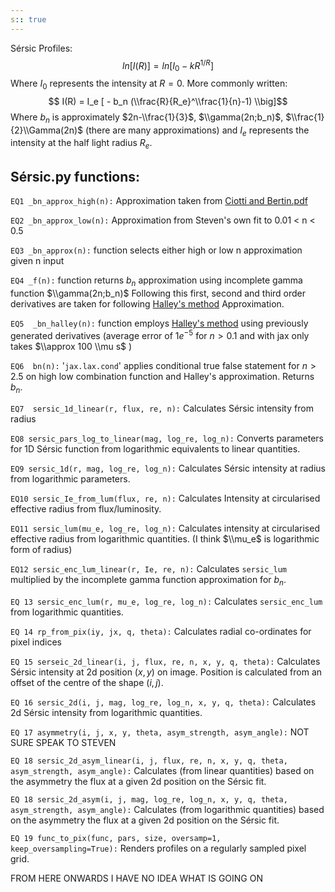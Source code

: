 ```yaml
---
s:: true
---
```

Sérsic Profiles:
$$ln[I(R)] = ln[I_0 - kR^{1/R}]$$ 
Where $I_0$ represents the intensity at $R=0$.
More commonly written:
$$ I(R) = I_e [ - b_n (\\frac{R}{R_e}^\\frac{1}{n}-1) \\big]$$
Where $b_n$ is approximately $2n-\\frac{1}{3}$, $\\gamma(2n;b_n)$, $\\frac{1}{2}\\Gamma(2n)$  (there are many approximations) and $I_e$ represents the intensity at the half light radius $R_e$.

## Sérsic.py functions: 

`EQ1 _bn_approx_high(n):` Approximation taken from [Ciotti and Bertin.pdf](../../../../PDFs/Ciotti%20and%20Bertin.pdf) 

`EQ2 _bn_approx_low(n):` Approximation from Steven's own fit to 0.01 < n < 0.5

`EQ3 _bn_approx(n):` function selects either high or low n approximation given n input

`EQ4 _f(n):` function returns $b_n$ approximation using incomplete gamma function $\\gamma(2n;b_n)$ 
Following this first, second and third order derivatives are taken for following [Halley's method](./Halley's%20method.md) Approximation.

`EQ5  _bn_halley(n):` function employs [Halley's method](./Halley's%20method.md) using previously generated derivatives (average error of $1e^{-5}$ for $n>0.1$ and with jax only takes $\\approx 100 \\mu s$ )

`EQ6  bn(n):`   '`jax.lax.cond`'   applies conditional true false statement for $n>2.5$ on high low combination function and Halley's approximation. Returns $b_n$.

`EQ7  sersic_1d_linear(r, flux, re, n):` Calculates Sérsic intensity from radius

`EQ8 sersic_pars_log_to_linear(mag, log_re, log_n):` Converts parameters for 1D Sérsic function from logarithmic equivalents to linear quantities. 

`EQ9 sersic_1d(r, mag, log_re, log_n):` Calculates Sérsic intensity at radius from logarithmic parameters.

`EQ10 sersic_Ie_from_lum(flux, re, n):` Calculates Intensity at circularised effective radius from flux/luminosity.

`EQ11 sersic_lum(mu_e, log_re, log_n):` Calculates intensity at circularised effective radius from logarithmic quantities.      (I think $\\mu_e$ is logarithmic form of radius)

`EQ12 sersic_enc_lum_linear(r, Ie, re, n):` Calculates `sersic_lum` multiplied by the incomplete gamma function approximation for $b_n$.

`EQ 13 sersic_enc_lum(r, mu_e, log_re, log_n):` Calculates `sersic_enc_lum` from logarithmic quantities.

`EQ 14 rp_from_pix(iy, jx, q, theta):` Calculates radial co-ordinates for pixel indices

`EQ 15 serseic_2d_linear(i, j, flux, re, n, x, y, q, theta):` Calculates Sérsic intensity at 2d position ($x,y$) on image. Position is calculated from an offset of the centre of the shape ($i,j$).

`EQ 16 sersic_2d(i, j, mag, log_re, log_n, x, y, q, theta):` Calculates 2d Sérsic intensity from logarithmic quantities.

`EQ 17 asymmetry(i, j, x, y, theta, asym_strength, asym_angle):` NOT SURE SPEAK TO STEVEN

`EQ 18 sersic_2d_asym_linear(i, j, flux, re, n, x, y, q, theta, asym_strength, asym_angle):` 
Calculates (from linear quantities) based on the asymmetry the flux at a given 2d position on the Sérsic fit.

`EQ 18 sersic_2d_asym(i, j, mag, log_re, log_n, x, y, q, theta, asym_strength, asym_angle):` 
Calculates (from logarithmic quantities) based on the asymmetry the flux at a given 2d position on the Sérsic fit.

`EQ 19 func_to_pix(func, pars, size, oversamp=1, keep_oversampling=True):` Renders profiles on a regularly sampled pixel grid.


FROM HERE ONWARDS I HAVE NO IDEA WHAT IS GOING ON